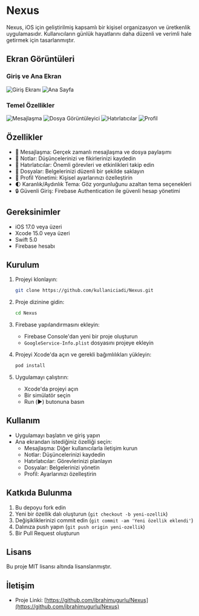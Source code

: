 # Nexus

Nexus, iOS için geliştirilmiş kapsamlı bir kişisel organizasyon ve üretkenlik uygulamasıdır. Kullanıcıların günlük hayatlarını daha düzenli ve verimli hale getirmek için tasarlanmıştır.

## Ekran Görüntüleri

### Giriş ve Ana Ekran
![Giriş Ekranı](screenshots/login.png)
![Ana Sayfa](screenshots/homepage.png)

### Temel Özellikler
![Mesajlaşma](screenshots/chat.png)
![Dosya Görüntüleyici](screenshots/fileviewer.png)
![Hatırlatıcılar](screenshots/reminder.png)
![Profil](screenshots/profile.png)

## Özellikler

- 💬 Mesajlaşma: Gerçek zamanlı mesajlaşma ve dosya paylaşımı
- 📝 Notlar: Düşüncelerinizi ve fikirlerinizi kaydedin
- 📅 Hatırlatıcılar: Önemli görevleri ve etkinlikleri takip edin
- 📁 Dosyalar: Belgelerinizi düzenli bir şekilde saklayın
- 👤 Profil Yönetimi: Kişisel ayarlarınızı özelleştirin
- 🌓 Karanlık/Aydınlık Tema: Göz yorgunluğunu azaltan tema seçenekleri
- 🔒 Güvenli Giriş: Firebase Authentication ile güvenli hesap yönetimi

## Gereksinimler

- iOS 17.0 veya üzeri
- Xcode 15.0 veya üzeri
- Swift 5.0
- Firebase hesabı

## Kurulum

1. Projeyi klonlayın:
   ```bash
   git clone https://github.com/kullaniciadi/Nexus.git
   ```

2. Proje dizinine gidin:
   ```bash
   cd Nexus
   ```

3. Firebase yapılandırmasını ekleyin:
   - Firebase Console'dan yeni bir proje oluşturun
   - `GoogleService-Info.plist` dosyasını projeye ekleyin

4. Projeyi Xcode'da açın ve gerekli bağımlılıkları yükleyin:
   ```bash
   pod install
   ```

5. Uygulamayı çalıştırın:
   - Xcode'da projeyi açın
   - Bir simülatör seçin
   - Run (▶️) butonuna basın

## Kullanım

- Uygulamayı başlatın ve giriş yapın
- Ana ekrandan istediğiniz özelliği seçin:
  - Mesajlaşma: Diğer kullanıcılarla iletişim kurun
  - Notlar: Düşüncelerinizi kaydedin
  - Hatırlatıcılar: Görevlerinizi planlayın
  - Dosyalar: Belgelerinizi yönetin
  - Profil: Ayarlarınızı özelleştirin

## Katkıda Bulunma

1. Bu depoyu fork edin
2. Yeni bir özellik dalı oluşturun (`git checkout -b yeni-ozellik`)
3. Değişikliklerinizi commit edin (`git commit -am 'Yeni özellik eklendi'`)
4. Dalınıza push yapın (`git push origin yeni-ozellik`)
5. Bir Pull Request oluşturun

## Lisans

Bu proje MIT lisansı altında lisanslanmıştır.

## İletişim

- Proje Linki: [https://github.com/ibrahimugurlu/Nexus](https://github.com/ibrahimugurlu/Nexus)